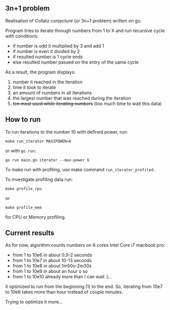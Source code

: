 3n+1 problem
------------

Realisation of Collatz conjecture (or 3n+1 problem) written on go.

Program tries to iterate through numbers from 1 to X and run recursive cycle with conditions:

- if number is odd it multiplied by 3 and add 1
- if number is even it divided by 2
- if resulted number is 1 cycle ends
- else resulted number passed on the entry of the same cycle

As a result, the program displays:

1. number it reached in the iteration
2. time it took to iterate
3. an amount of numbers in all iterations
4. the largest number that was reached during the iteration
5. ~~ten most used while iterating numbers~~ (too much time to wait this data)

## How to run

To run iterations to the number 10 with defined power, run:

    make run_iterator MAXIPOWER=6

or with `go run`:

    go run main.go iterator --max-power 6

To make run with profiling, use make command `run_iterator_profiled`.

To investigate profiling data run:

    make profile_cpu

or

    make profile_mem

for CPU or Memory profiling.

## Current results

As for now, algorithm counts numbers on 6 cores Intel Core i7 macbook pro:

* from 1 to 10e6 in about 0.9-2 seconds
* from 1 to 10e7 in about 10-13 seconds
* from 1 to 10e8 in about 1m50s-2m30s
* from 1 to 10e9 in about an hour o so
* from 1 to 10e10 already more than I can wait :)...

it optimized to run from the beginning (1) to the end. So, iterating from 10e7 to 10e8 takes more than hour instead of couple minutes.

Trying to optimize it more...